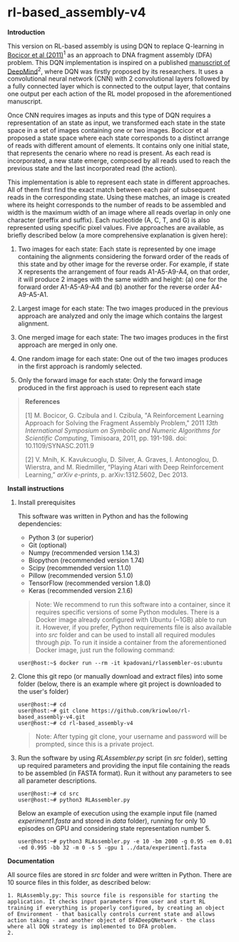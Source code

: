 # rl-based_assembly-v4

**Introduction**

This version on RL-based assembly is using DQN to replace Q-learning in [Bocicor et al (2011)]( https://ieeexplore.ieee.org/document/6169520)<sup>1</sup> as an approach to DNA fragment assembly (DFA) problem. This DQN implementation is inspired on a published [manuscript of DeepMind](https://arxiv.org/abs/1312.5602)<sup>2</sup>, where DQN was firstly proposed by its researchers. It uses a convolutional neural network (CNN) with 2 convolutional layers followed by a fully connected layer which is connected to the output layer, that contains one output per each action of the RL model proposed in the aforementioned manuscript.

Once CNN requires images as inputs and this type of DQN requires a representation of an state as input, we transformed each state in the state space in a set of images containing one or two images. Bocicor et al proposed a state space where each state corresponds to a distinct arrange of reads with different amount of elements. It contains only one initial state, that represents the cenario where no read is present. As each read is incorporated, a new state emerge, composed by all reads used to reach the previous state and the last incorporated read (the action). 

This implementation is able to represent each state in different approaches. All of them first find the exact match between each pair of subsequent reads in the corresponding state. Using these matches, an image is created where its height corresponds to the number of reads to be assembled and width is the maximum width of an image where all reads overlap in only one character (preffix and suffix). Each nucleotide (A, C, T, and G) is also represented using specific pixel values. Five approaches are available, as briefly described below (a more comprehensive explanation is given here):

1) Two images for each state: Each state is represented by one image containing the alignments considering the forward order of the reads of this state and by other image for the reverse order. For example, if state X represents the arrangement of four reads A1-A5-A9-A4, on that order, it will produce 2 images with the same width and height: (a) one for the forward order A1-A5-A9-A4 and (b) another for the reverse order A4-A9-A5-A1.

2) Largest image for each state: The two images produced in the previous approach are analyzed and only the image which contains the largest alignment.

3) One merged image for each state: The two images produces in the first approach are merged in only one.

4) One random image for each state: One out of the two images produces in the first approach is randomly selected.

5) Only the forward image for each state: Only the forward image produced in the first approach is used to represent each state

> **References**
> 
> \[1\] M. Bocicor, G. Czibula and I. Czibula, "A Reinforcement Learning Approach for Solving the Fragment Assembly Problem," 2011 *13th International Symposium on Symbolic and Numeric Algorithms for Scientific Computing*, Timisoara, 2011, pp. 191-198. doi: 10.1109/SYNASC.2011.9
> 
> \[2\] V. Mnih, K. Kavukcuoglu, D. Silver, A. Graves, I. Antonoglou, D. Wierstra, and M. Riedmiller, “Playing Atari with Deep Reinforcement Learning,” *arXiv e-prints*, p. arXiv:1312.5602, Dec 2013.

**Install instructions**

1) Install prerequisites

   This software was written in Python and has the following dependencies:

   - Python 3 (or superior)
   - Git (optional)
   - Numpy (recommended version 1.14.3)
   - Biopython (recommended version 1.74)
   - Scipy (recommended version 1.1.0)
   - Pillow (recommended version 5.1.0)
   - TensorFlow (recommended version 1.8.0)
   - Keras (recommended version 2.1.6)
   
   
   > Note: We recommend to run this software into a container, since it requires specific versions of some Python modules. There is a Docker image already configured with Ubuntu (~1GB) able to run it. However, if you prefer, Python requirements file is also available into *src* folder and can be used to install all required modules through *pip*. To run it inside a container from the aforementioned Docker image, just run the following command:
   
      ```console
      user@host:~$ docker run --rm -it kpadovani/rlassembler-os:ubuntu
      ```

2) Clone this git repo (or manually download and extract files) into some folder (below, there is an example where git project is downloaded to the user's folder)

   ```console
   user@host:~# cd
   user@host:~# git clone https://github.com/kriowloo/rl-based_assembly-v4.git
   user@host:~# cd rl-based_assembly-v4
   ```
   
   > Note: After typing git clone, your username and password will be prompted, since this is a private project.

3) Run the software by using *RLAssembler.py* script (in *src* folder), setting up required parameters and providing the input file containing the reads to be assembled (in FASTA format). Run it without any parameters to see all parameter descriptions.

   ```console
   user@host:~# cd src
   user@host:~# python3 RLAssembler.py
   ```

   Below an example of execution using the example input file (named *experiment1.fasta* and stored in *data* folder), running for only 10 episodes on GPU and considering state representation number 5.
   
   ```console
   user@host:~# python3 RLAssembler.py -e 10 -bm 2000 -g 0.95 -em 0.01 -ed 0.995 -bb 32 -m 0 -s 5 -gpu 1 ../data/experiment1.fasta
   ```
**Documentation**

All source files are stored in *src* folder and were written in Python. There are 10 source files in this folder, as described below:

    1. RLAssembly.py: This source file is responsible for starting the application. It checks input parameters from user and start RL training if everything is properly configured, by creating an object of Environment - that basically controls current state and allows action taking - and another object of DFADeepQNetwork - the class where all DQN strategy is implemented to DFA problem.
    2. 

